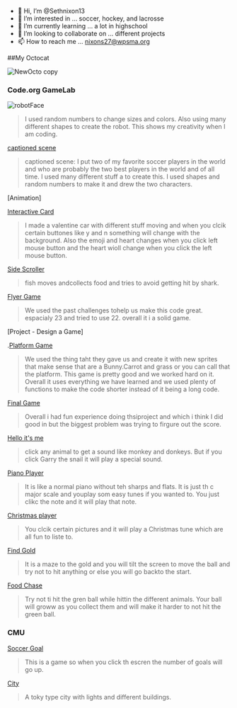 - 👋 Hi, I’m @Sethnixon13
- 👀 I’m interested in ... soccer, hockey, and lacrosse
- 🌱 I’m currently learning ... a lot in highschool
- 💞️ I’m looking to collaborate on ... different projects
- 📫 How to reach me ... nixons27@wpsma.org

##My Octocat

![NewOcto copy](https://github.com/Sethnixon13/Sethnixon13/assets/146843343/f6893bf9-6b05-409e-82db-04f584800ec0)

### Code.org GameLab
![robotFace](https://Sethnixon13.github.io/robotFace)
>  I used random numbers to change sizes and colors. Also using many different shapes to create the robot. This shows my creativity when I am coding.

[captioned scene](https://studio.code.org/projects/gamelab/Ks5FD1ZQlD4RcKuJeGaDtz8XD3lw6vmfZbNJrYyGCzY)
> captioned scene: I put two of my favorite soccer players in the world and who are probably the two best players in the world and of all time. I used many different stuff a to create this. I used shapes and random numbers to make it and drew the two characters.

[Animation]
>
[Interactive Card](https://studio.code.org/projects/gamelab/tOH7_cI0gnDAB6XI_k6QpMplG11qBUsbKS0X7ym0bN4)
> I made a valentine car with different stuff moving and when you clcik certain buttones like y and n something will change with the background. Also the emoji and heart changes when you click left mouse button and the heart wioll change when you click the left mouse button.

[Side Scroller](https://studio.code.org/projects/gamelab/CP_GY2XeKHZhw5J5YihxhKgGeFU5z7DIDlCD36Id83Y)
> fish moves andcollects food and tries to avoid getting hit by shark.

[Flyer Game](https://studio.code.org/projects/gamelab/ZuDhACIfXwrCPwmzz7Ohz9PYhvybxkLiiOpSCAQQfSs)
> We used the past challenges tohelp us make this code great. espacialy 23 and tried to use 22. overall it i a solid game.

[Project - Design a Game]


.[Platform Game](https://studio.code.org/projects/gamelab/iXVC7Ql4AIFH_pkbwHTrv0ge2JiYkULVZAiVFj8AANg)
> We used the thing taht they gave us and create it with new sprites that make sense that are a Bunny.Carrot and grass or you can call that the platform. This game is pretty good and we worked hard on it. Overall it uses everything we have learned and we used plenty of functions to make the code shorter instead of it being a long code.

[Final Game](https://studio.code.org/projects/gamelab/4VEzrF9eyo6ZOfHFVWrtgyf6OGxt8lEw5xbZbCQjLGk)
> Overall i had fun experience doing thsiproject and which i think I did good in but the biggest problem was trying to firgure out the score.

[Hello it's me](https://gallery.appinventor.mit.edu/?galleryid=4c46ab1f-8f4f-46f9-a8c8-ddb3492b2ad4)
> click any animal to get a sound like monkey and donkeys. But if you click Garry the snail it will play a special sound.

[Piano Player](https://gallery.appinventor.mit.edu/?galleryid=4f6493d0-8382-4b81-87ec-9abf6fb455b8)
> It is like a normal piano without teh sharps and flats. It is just th c major scale and youplay som easy tunes if you wanted to. You just clikc the note and it will play that note.

[Christmas player](https://gallery.appinventor.mit.edu/?galleryid=f70d0d4c-21ea-49ff-be2d-4ecd4649d29d)
> You clcik certain pictures and it will play a Christmas tune which are all fun to liste to.

[Find Gold](https://gallery.appinventor.mit.edu/?galleryid=61f8de15-6f64-4007-8aca-2218c08a517a)
> It is a maze to the gold and you will tilt the screen to move the ball and try not to hit anything or else you will go backto the start.

[Food Chase](https://gallery.appinventor.mit.edu/?galleryid=3221c0b0-3f67-45b5-aae4-8f4be3545027)
> Try not ti hit the gren ball while hittin the different animals. Your ball will groww as you collect them and will make it harder to not hit the green ball.

### CMU
[Soccer Goal](https://academy.cs.cmu.edu/sharing/blueGoldfish2559)
> This is a game so when you click th escren the number of goals will go up.

[City](https://academy.cs.cmu.edu/sharing/peruPuppy5951)
> A toky type city with lights and different buildings.
